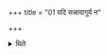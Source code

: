 +++
title = "01 यदि सत्त्रायागूर्य न"

+++

<details><summary>थिते</summary>

यदि सत्त्रायागूर्य न यजेत विश्वजितातिरात्रेण सर्वपृष्ठेन सर्वस्तोमेन सर्ववेदसदक्षिणेन यजेत १
</details>
